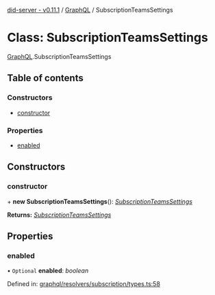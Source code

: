 [did-server - v0.11.1](../README.md) / [GraphQL](../modules/graphql.md) / SubscriptionTeamsSettings

# Class: SubscriptionTeamsSettings

[GraphQL](../modules/graphql.md).SubscriptionTeamsSettings

## Table of contents

### Constructors

- [constructor](graphql.subscriptionteamssettings.md#constructor)

### Properties

- [enabled](graphql.subscriptionteamssettings.md#enabled)

## Constructors

### constructor

\+ **new SubscriptionTeamsSettings**(): [*SubscriptionTeamsSettings*](graphql.subscriptionteamssettings.md)

**Returns:** [*SubscriptionTeamsSettings*](graphql.subscriptionteamssettings.md)

## Properties

### enabled

• `Optional` **enabled**: *boolean*

Defined in: [graphql/resolvers/subscription/types.ts:58](https://github.com/Puzzlepart/did/blob/dev/server/graphql/resolvers/subscription/types.ts#L58)
